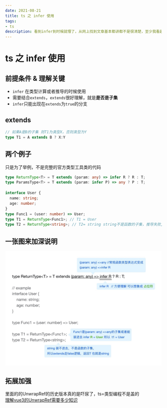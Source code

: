 ```yaml
---
date: 2021-08-21
title: ts 之 infer 使用
tags:
- ts
description: 看到infer到时候就懵了，从网上找到文章基本都讲都不是很清楚，至少我看起来不是很清楚
---
```

# ts 之 infer 使用

## 前提条件 & 理解关键
- `infer` 在类型计算或者推导的时候使用
- 需要结合`extends`，`extends`很好理解，就是**是否是子集**
- `infer`只能出现在`extends`为`true`的分支

## extends
```ts
// 如果A是B的子集 则T1为类型X，否则类型为Y
type T1 = A extends B ? X:Y
```

## 两个例子
只是为了举例，不是完整的官方类型工具类的代码
```ts
type ReturnType<T> = T extends (param: any) => infer R ? R : T;
type ParamsType<T> = T extends (param: infer P) => any ? P : T;

interface User {
  name: string;
  age: number;
}
type Func1 = (user: number) => User;
type T1 = ReturnType<Func1>; // T1 = User 
type T2 = ReturnType<string>; // T2= string string不是函数的子集，推导失败,返回本身

```

## 一张图来加深说明

![infer](./imgs/ts_infer.jpg)

## 拓展加强
里面的的UnwrapRef的历史版本真的是吓尿了，ts=类型编程不是盖的  
[理解vue3的UnwrapRef需要多少知识](https://juejin.cn/post/6844904126283776014)


<Comment />
